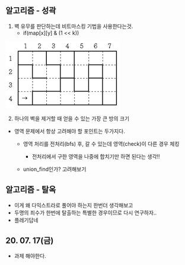 ## 알고리즘 - 성곽
 
 1. 벽 유무를 판단하는데 비트마스킹 기법을 사용한다는것.
    - if(map[x][y] & (1 << k))

 ![Alt text](./img/img_200717.png)

 2. 하나의 벽을 제거할 때 얻을 수 있는 가장 큰 방의 크기

  - 영역 문제에서 항상 고려해야 할 포인트는 두가지다.
    + 영역 처리를 전처리(bfs) 후, 갈 수 있는데 영역(check)이 다른 경우 체킹
      - 전처리에서 구한 영역을 나중에 합치기만 하면 된다는 생각!!

    + union_find인가? 고려해보기

## 알고리즘 - 탈옥

 - 이게 왜 다익스트라로 풀어야 하는지 한번더 생각해보고
 - 두명의 죄수가 한번에 탈출하는 특별한 경우이므로 다시 연구하자..
 - 플레기답네

## 20. 07. 17(금)
 - 과제 해야한다.